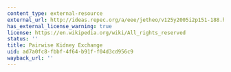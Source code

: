 ```yaml
---
content_type: external-resource
external_url: http://ideas.repec.org/a/eee/jetheo/v125y2005i2p151-188.html
has_external_license_warning: true
license: https://en.wikipedia.org/wiki/All_rights_reserved
status: ''
title: Pairwise Kidney Exchange
uid: ad7a0fc8-fbbf-4f64-b91f-f04d3cd956c9
wayback_url: ''
---
```

